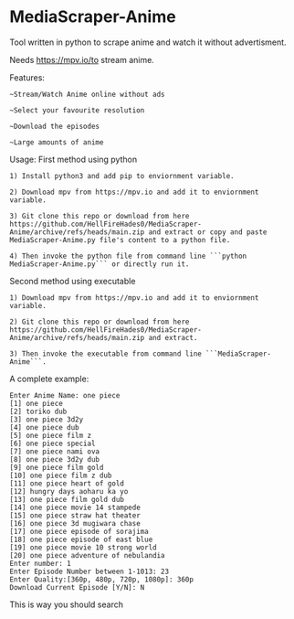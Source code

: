 # MediaScraper-Anime

Tool written in python to scrape anime and watch it without advertisment.

Needs https://mpv.io/to stream anime.

Features:

    ~Stream/Watch Anime online without ads
   
    ~Select your favourite resolution 
    
    ~Download the episodes
    
    ~Large amounts of anime
    
Usage: 
First method using python

    1) Install python3 and add pip to enviornment variable.
    
    2) Download mpv from https://mpv.io and add it to enviornment variable.
    
    3) Git clone this repo or download from here https://github.com/HellFireHades0/MediaScraper-Anime/archive/refs/heads/main.zip and extract or copy and paste MediaScraper-Anime.py file's content to a python file.
    
    4) Then invoke the python file from command line ```python MediaScraper-Anime.py``` or directly run it.
    
    
Second method using executable

    1) Download mpv from https://mpv.io and add it to enviornment variable.
    
    2) Git clone this repo or download from here https://github.com/HellFireHades0/MediaScraper-Anime/archive/refs/heads/main.zip and extract.
    
    3) Then invoke the executable from command line ```MediaScraper-Anime```.


A complete example:

    Enter Anime Name: one piece
    [1] one piece
    [2] toriko dub
    [3] one piece 3d2y
    [4] one piece dub
    [5] one piece film z
    [6] one piece special
    [7] one piece nami ova
    [8] one piece 3d2y dub
    [9] one piece film gold
    [10] one piece film z dub
    [11] one piece heart of gold
    [12] hungry days aoharu ka yo
    [13] one piece film gold dub
    [14] one piece movie 14 stampede
    [15] one piece straw hat theater
    [16] one piece 3d mugiwara chase
    [17] one piece episode of sorajima
    [18] one piece episode of east blue
    [19] one piece movie 10 strong world
    [20] one piece adventure of nebulandia
    Enter number: 1
    Enter Episode Number between 1-1013: 23
    Enter Quality:[360p, 480p, 720p, 1080p]: 360p
    Download Current Episode [Y/N]: N


This is way you should search

